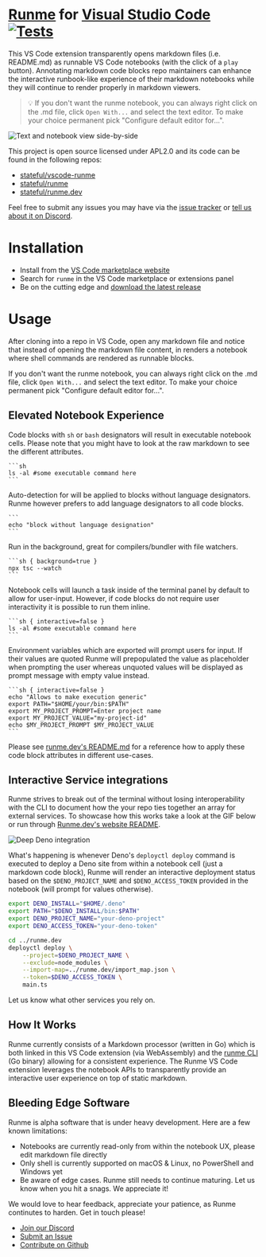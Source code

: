 # [Runme](http://runme.dev) for [Visual Studio Code](https://code.visualstudio.com/) [![Tests](https://github.com/stateful/vscode-runme/actions/workflows/test.yml/badge.svg)](https://github.com/stateful/vscode-runme/actions/workflows/test.yml)

This VS Code extension transparently opens markdown files (i.e. README.md) as runnable VS Code notebooks (with the click of a `play` button). Annotating markdown code blocks repo maintainers can enhance the interactive runbook-like experience of their markdown notebooks while they will continue to render properly in markdown viewers.

> 💡 If you don't want the runme notebook, you can always right click on the .md file, click `Open With...` and select the text editor. To make your choice permanent pick "Configure default editor for...".

![Text and notebook view side-by-side](https://runme.dev/intro.gif)

This project is open source licensed under APL2.0 and its code can be found in the following repos:

- [stateful/vscode-runme](https://github.com/stateful/vscode-runme)
- [stateful/runme](https://github.com/stateful/runme)
- [stateful/runme.dev](https://github.com/stateful/runme.dev)

Feel free to submit any issues you may have via the
[issue tracker](https://github.com/stateful/vscode-runme/issues) or [tell us about it on Discord](https://discord.gg/BQm8zRCBUY).

# Installation

- Install from the [VS Code marketplace website](https://marketplace.visualstudio.com/items?itemName=stateful.runme)
- Search for `runme` in the VS Code marketplace or extensions panel
- Be on the cutting edge and [download the latest release](https://github.com/stateful/vscode-runme/releases)

# Usage

After cloning into a repo in VS Code, open any markdown file and notice that instead of opening the markdown file content, in renders a notebook where shell commands are rendered as runnable blocks.

If you don't want the runme notebook, you can always right click on the .md file, click `Open With...` and select the text editor. To make your choice permanent pick "Configure default editor for...".

## Elevated Notebook Experience

Code blocks with `sh` or `bash` designators will result in executable notebook cells. Please note that you might have to look at the raw markdown to see the different attributes.

    ```sh
    ls -al #some executable command here
    ```

Auto-detection for will be applied to blocks without language designators. Runme however prefers to add language designators to all code blocks.

    ```
    echo "block without language designation"
    ```

Run in the background, great for compilers/bundler with file watchers.

    ```sh { background=true }
    npx tsc --watch
    ```

Notebook cells will launch a task inside of the terminal panel by default to allow for user-input. However, if code blocks do not require user interactivity it is possible to run them inline.

    ```sh { interactive=false }
    ls -al #some executable command here
    ```

Environment variables which are exported will prompt users for input. If their values are quoted Runme will prepopulated the value as placeholder when prompting the user whereas unquoted values will be displayed as prompt message with empty value instead.

    ```sh { interactive=false }
    echo "Allows to make execution generic"
    export PATH="$HOME/your/bin:$PATH"
    export MY_PROJECT_PROMPT=Enter project name
    export MY_PROJECT_VALUE="my-project-id"
    echo $MY_PROJECT_PROMPT $MY_PROJECT_VALUE
    ```

Please see [runme.dev's README.md](https://github.com/stateful/runme.dev/blob/main/README.md) for a reference how to apply these code block attributes in different use-cases.

## Interactive Service integrations

Runme strives to break out of the terminal without losing interoperability with the CLI to document how the your repo ties together an array for external services. To showcase how this works take a look at the GIF below or run through [Runme.dev's website README](https://github.com/stateful/runme.dev/blob/main/README.md).

![Deep Deno integration](https://runme.dev/tabs/deno.gif)

What's happening is whenever Deno's `deployctl deploy` command is executed to deploy a Deno site from within a notebook cell (just a markdown code block), Runme will render an interactive deployment status based on the `$DENO_PROJECT_NAME` and `$DENO_ACCESS_TOKEN` provided in the notebook (will prompt for values otherwise).

```sh
export DENO_INSTALL="$HOME/.deno"
export PATH="$DENO_INSTALL/bin:$PATH"
export DENO_PROJECT_NAME="your-deno-project"
export DENO_ACCESS_TOKEN="your-deno-token"
```

```sh
cd ../runme.dev
deployctl deploy \
    --project=$DENO_PROJECT_NAME \
    --exclude=node_modules \
    --import-map=../runme.dev/import_map.json \
    --token=$DENO_ACCESS_TOKEN \
    main.ts
```

Let us know what other services you rely on.

## How It Works

Runme currently consists of a Markdown processor (written in Go) which is both linked in this VS Code extension (via WebAssembly) and the [runme CLI](https://github.com/stateful/runme) (Go binary) allowing for a consistent experience. The Runme VS Code extension leverages the notebook APIs to transparently provide an interactive user experience on top of static markdown.

## Bleeding Edge Software

Runme is alpha software that is under heavy development. Here are a few known limitations:

- Notebooks are currently read-only from within the notebook UX, please edit markdown file directly
- Only shell is currently supported on macOS & Linux, no PowerShell and Windows yet
- Be aware of edge cases. Runme still needs to continue maturing. Let us know when you hit a snags. We appreciate it!

We would love to hear feedback, appreciate your patience, as Runme continutes to harden. Get in touch please!

- [Join our Discord](https://discord.gg/BQm8zRCBUY)
- [Submit an Issue](https://github.com/stateful/vscode-runme/issues)
- [Contribute on Github](https://github.com/stateful/vscode-runme/blob/main/CONTRIBUTING.md)
